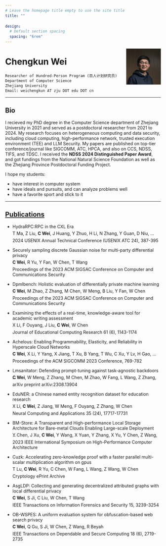 ```yaml
---
# Leave the homepage title empty to use the site title
title: ""

design:
  # Default section spacing
  spacing: "6rem"
---
```

[<img src="photo.png" style="max-width:22.3%;min-width:40px;float:right;" alt="chengkun wei" />]()

# Chengkun Wei

 	Researcher of Hundred-Person Program (百人计划研究员)
	Department of Computer Science
 	Zhejiang University
 	Email: weichengkun AT zju DOT edu DOT cn

---
## Bio

I recieved my PhD degree in the Computer Science department of Zhejiang University in 2021 and served as a postdoctoral researcher from 2021 to 2024. My research focuses on heterogeneous computing and data security, including cloud computing, high-performance network, trusted execution environment (TEE) and LLM Security. My papers are published on top-tier conference/journal like SIGCOMM, ATC, HPCA, and also on CCS, NDSS, TIFS, and TDSC. I received the **NDSS 2024 Distinguished Paper Award**, and got fundings from the National Natural Science Foundation as well as the Zhejiang Province Postdoctoral Funding Project. 


I hope my students:
- have interest in computer system
- have ideals and pursuits, and can analyze problems well 
- have a favorite sport and stick to it 

---
## [Publications](https://scholar.google.com/citations?hl=zh-CN&user=-jrGj9wAAAAJ)


<!--  
- Triton: A Flexible Hardware Offloading Architecture for Accelerating Apsara vSwitch in Alibaba Cloud
X Li, X Jiang, Y Yang, L Chen, Y Wang, C Wang, C Xu, Y Lv, B Yang, ...
Proceedings of the ACM SIGCOMM 2024 Conference, 750-763		2024
  -->
<!--  
- CMDRL: A Markovian Distributed Rate Limiting Algorithm in Cloud Networks
  <p style="line-height:0;">
  L Chen, X Jiang, X Hu, T Xu, Y Yang, X Li, B Lu,<b> C Wei</b>, W Chen

  Proceedings of the 8th Asia-Pacific Workshop on Networking, 59-66		2024
  </p> -->
 
- HydraRPC:RPC in the CXL Era
  <p style="line-height:0;">
  T Ma, Z Liu, <b>C Wei</b>, J Huang, Y Zhuo, H Li, N Zhang, Y Guan, D Niu, ...

  2024 USENIX Annual Technical Conference (USENIX ATC 24), 387-395		
  </p>
 
- Securely sampling discrete Gaussian noise for multi-party differential privacy
  <p style="line-height:0;">
  <b>C Wei</b>, R Yu, Y Fan, W Chen, T Wang

  Proceedings of the 2023 ACM SIGSAC Conference on Computer and Communications Security		
   </p>
 
- Dpmlbench: Holistic evaluation of differentially private machine learning
  <p style="line-height:0;">
  <b>C Wei</b>, M Zhao, Z Zhang, M Chen, W Meng, B Liu, Y Fan, W Chen

  Proceedings of the 2023 ACM SIGSAC Conference on Computer and Communications Security	
   </p>
   
- Examining the effects of a real-time, knowledge-aware tool for academic writing assessment
  <p style="line-height:0;">
  X Li, F Ouyang, J Liu, <b>C Wei</b>, W Chen

  Journal of Educational Computing Research 61 (6), 1143-1174	
   
- Achelous: Enabling Programmability, Elasticity, and Reliability in Hyperscale Cloud Networks
  <p style="line-height:0;">
  <b>C Wei</b>, X Li, Y Yang, X Jiang, T Xu, B Yang, T Wu, C Xu, Y Lv, H Gao, ...

  Proceedings of the ACM SIGCOMM 2023 Conference, 769-782	
   </p>
<!--  
- Poster: Triton: Accelerating vSwitch with Flexibility through Hardware Assisting not Bypassing Software
  <p style="line-height:0;">
  X Li, X Jiang, Y Yang, L Chen, T Xu, C Xu, L Xiao, F Shi, Y Wang, T Wu, ...

  Proceedings of the ACM SIGCOMM 2023 Conference, 1156-1158	
   </p>
    -->
- Lmsanitator: Defending prompt-tuning against task-agnostic backdoors
  <p style="line-height:0;">
  <b>C Wei</b>, W Meng, Z Zhang, M Chen, M Zhao, W Fang, L Wang, Z Zhang, ...

  arXiv preprint arXiv:2308.13904	
   </p>
 
- EduNER: a Chinese named entity recognition dataset for education research
  <p style="line-height:0;">
  X Li, <b>C Wei</b>, Z Jiang, W Meng, F Ouyang, Z Zhang, W Chen

  Neural Computing and Applications 35 (24), 17717-17731	
   </p>
<!--    
- Hyq: Hybrid i/o queue architecture for nvme over fabrics to enable high-performance hardware offloading
  <p style="line-height:0;">
  Y Chen, J Chen, Y Wang, Y Chen, Z Jin, J Xu, G Fang, W Lin, <b>C Wei</b>, ...

  2023 IEEE/ACM 23rd International Symposium on Cluster, Cloud and Internet Computing	
   </p>
 
- High-performance and Scalable Software-based NVMe Virtualization Mechanism with I/O Queues Passthrough
  <p style="line-height:0;">
  Y Chen, Z Jin, Y Wang, Y Chen, H Yu, J Xu, J Chen, W Lin, K Fang, <b>C Wei</b>, ...

  arXiv preprint arXiv:2304.05148	
   </p> -->

- BM-Store: A Transparent and High-performance Local Storage Architecture for Bare-metal Clouds Enabling Large-scale Deployment
  <p style="line-height:0;">
  Y Chen, J Xu, <b>C Wei</b>, Y Wang, X Yuan, Y Zhang, X Yu, Y Chen, Z Wang, ...

  2023 IEEE International Symposium on High-Performance Computer Architecture	
  </p>

- Cuzk: Accelerating zero-knowledge proof with a faster parallel multi-scalar multiplication algorithm on gpus
    <p style="line-height:0;">
    T Lu, <b>C Wei</b>, R Yu, C Chen, W Fang, L Wang, Z Wang, W Chen

    Cryptology ePrint Archive		
    </p>

 
- AsgLDP: Collecting and generating decentralized attributed graphs with local differential privacy
  <p style="line-height:0;">
  <b>C Wei</b>, S Ji, C Liu, W Chen, T Wang

  IEEE Transactions on Information Forensics and Security 15, 3239-3254	  
   </p>
 
- OB-WSPES: A uniform evaluation system for obfuscation-based web search privacy
  <p style="line-height:0;">
  <b>C Wei</b>, Q Gu, S Ji, W Chen, Z Wang, R Beyah

  IEEE Transactions on Dependable and Secure Computing 18 (6), 2719-2735
  </p>
 